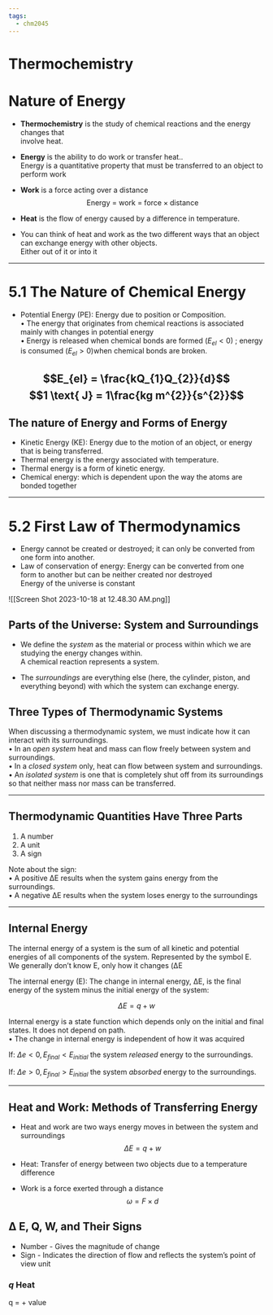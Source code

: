 ```yaml
---
tags:
  - chm2045
---
```

# Thermochemistry
# Nature of Energy

- __Thermochemistry__ is the study of chemical reactions and the energy changes that  
involve heat.  
- __Energy__ is the ability to do work or transfer heat..  
	 Energy is a quantitative property that must be transferred to an object to perform work
- __Work__ is a force acting over a distance 
$$\text{Energy = work = force} \times \text{distance}$$
- __Heat__ is the flow of energy caused by a difference in temperature.

- You can think of heat and work as the two different ways that an object can exchange energy with other objects.  
	Either out of it or into it  

---


# 5.1 The Nature of Chemical Energy

- Potential Energy (PE): Energy due to position or Composition.  
• The energy that originates from chemical reactions is associated mainly with changes in potential energy  
• Energy is released when chemical bonds are formed $(E_{el} < 0)$ ; energy is consumed $(E_{el} > 0)$when chemical bonds are broken.

$$E_{el} = \frac{kQ_{1}Q_{2}}{d}$$
$$1 \text{ J} = 1\frac{kg m^{2}}{s^{2}}$$
---

## The nature of Energy and Forms of Energy

- Kinetic Energy (KE): Energy due to the motion of an object, or energy that is being transferred.  
- Thermal energy is the energy associated with temperature.  
- Thermal energy is a form of kinetic energy.  
- Chemical energy: which is dependent upon the way the atoms are bonded together

---

# 5.2 First Law of Thermodynamics

  
- Energy cannot be created or destroyed; it can only be converted from  
one form into another.  
- Law of conservation of energy: Energy can be converted from one  
form to another but can be neither created nor destroyed  
	Energy of the universe is constant

![[Screen Shot 2023-10-18 at 12.48.30 AM.png]]

## Parts of the Universe: System and Surroundings

- We define the _system_ as the material or process within which we are studying the energy changes within.  
	A chemical reaction represents a system.  

-  The _surroundings_ are everything else (here, the cylinder, piston, and everything beyond) with which the system can exchange energy.  

## Three Types of Thermodynamic Systems  

When discussing a thermodynamic system, we must indicate how it can interact with its surroundings.  
• In an _open system_ heat and mass can flow freely between system and surroundings.  
• In a _closed system_ only, heat can flow between system and surroundings.  
• An _isolated system_ is one that is completely shut off from its surroundings so that neither mass nor mass can be transferred.  

---

## Thermodynamic Quantities Have Three Parts
  
1. A number  
2. A unit  
3. A sign

Note about the sign:  
• A positive ΔE results when the system gains energy from the surroundings.  
• A negative ΔE results when the system loses energy to the surroundings

---

## Internal Energy

The internal energy of a system is the sum of all kinetic and potential energies of all components of the system. Represented by the symbol E.  
We generally don’t know E, only how it changes (ΔE

The internal energy (E): The change in internal energy, ΔE, is the final  
energy of the system minus the initial energy of the system:

$$\Delta E= q + w$$

Internal energy is a state function which depends only on the initial and final states. It does not depend on path.  
• The change in internal energy is independent of how it was acquired

If: $\Delta e < 0, E_{final} < E_{initial}$
the system _released_ energy to the surroundings.

If: $\Delta e > 0, E_{final} > E_{initial}$
the system _absorbed_ energy to the surroundings.

---

## Heat and Work: Methods of Transferring Energy  
- Heat and work are two ways energy moves in between the system and surroundings
$$\Delta E= q + w$$

- Heat: Transfer of energy between two objects due to a temperature difference  
- Work is a force exerted through a distance
$$\omega = F \times d$$
## Δ E, Q, W, and Their Signs

- Number - Gives the magnitude of change  
- Sign - Indicates the direction of flow and reflects the system’s point of view unit

### $q$ Heat
q = + value